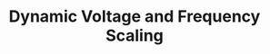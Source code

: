 ---
category: hardware-design
title: "Dynamic Voltage and Frequency Scaling"
description: "A closer look on one of the most important power management aspects, dynamic adjustment of the supplied voltage and the effective clock frequency to current demands."
questions:
  - What role do supply voltage and clock frequency play in terms of power consumption?
  - How can dynamic voltage and frequency scaling (DVFS) be achieved?
  - What is the benefit that can be obtained in hardware vs. software?
  - What implementation exists on the market?
  - Is there any general advice you can give a computer system designer on supply voltage and frequency?
literature:
  - Computer-Architecture-Techniques-For-Power-Efficiency|Ch. 3.1, 3.2, and 3.4
  - Power-efficient-System-Design|Ch. 2
  - 1401.4655v1
scheduled: 2016-08-18 10:15:00
---